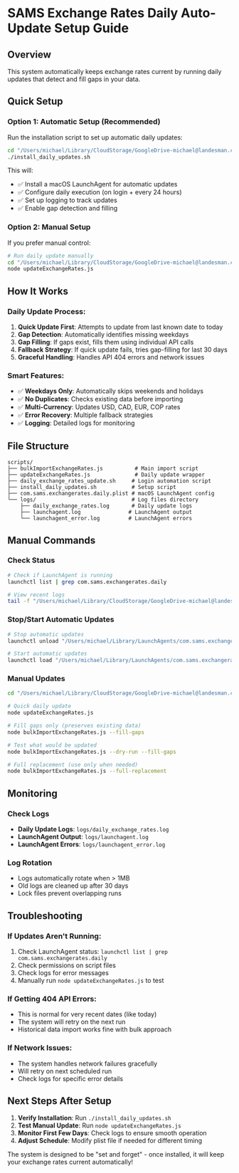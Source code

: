 # SAMS Exchange Rates Daily Auto-Update Setup Guide

## Overview
This system automatically keeps exchange rates current by running daily updates that detect and fill gaps in your data.

## Quick Setup

### Option 1: Automatic Setup (Recommended)
Run the installation script to set up automatic daily updates:

```bash
cd "/Users/michael/Library/CloudStorage/GoogleDrive-michael@landesman.com/My Drive/Sandyland/SAMS/scripts"
./install_daily_updates.sh
```

This will:
- ✅ Install a macOS LaunchAgent for automatic updates
- ✅ Configure daily execution (on login + every 24 hours)
- ✅ Set up logging to track updates
- ✅ Enable gap detection and filling

### Option 2: Manual Setup
If you prefer manual control:

```bash
# Run daily update manually
cd "/Users/michael/Library/CloudStorage/GoogleDrive-michael@landesman.com/My Drive/Sandyland/SAMS/scripts"
node updateExchangeRates.js
```

## How It Works

### Daily Update Process:
1. **Quick Update First**: Attempts to update from last known date to today
2. **Gap Detection**: Automatically identifies missing weekdays
3. **Gap Filling**: If gaps exist, fills them using individual API calls
4. **Fallback Strategy**: If quick update fails, tries gap-filling for last 30 days
5. **Graceful Handling**: Handles API 404 errors and network issues

### Smart Features:
- ✅ **Weekdays Only**: Automatically skips weekends and holidays
- ✅ **No Duplicates**: Checks existing data before importing
- ✅ **Multi-Currency**: Updates USD, CAD, EUR, COP rates
- ✅ **Error Recovery**: Multiple fallback strategies
- ✅ **Logging**: Detailed logs for monitoring

## File Structure

```
scripts/
├── bulkImportExchangeRates.js          # Main import script
├── updateExchangeRates.js              # Daily update wrapper
├── daily_exchange_rates_update.sh     # Login automation script
├── install_daily_updates.sh           # Setup script
├── com.sams.exchangerates.daily.plist # macOS LaunchAgent config
└── logs/                              # Log files directory
    ├── daily_exchange_rates.log       # Daily update logs
    ├── launchagent.log               # LaunchAgent output
    └── launchagent_error.log         # LaunchAgent errors
```

## Manual Commands

### Check Status
```bash
# Check if LaunchAgent is running
launchctl list | grep com.sams.exchangerates.daily

# View recent logs
tail -f "/Users/michael/Library/CloudStorage/GoogleDrive-michael@landesman.com/My Drive/Sandyland/SAMS/scripts/logs/daily_exchange_rates.log"
```

### Stop/Start Automatic Updates
```bash
# Stop automatic updates
launchctl unload "/Users/michael/Library/LaunchAgents/com.sams.exchangerates.daily.plist"

# Start automatic updates
launchctl load "/Users/michael/Library/LaunchAgents/com.sams.exchangerates.daily.plist"
```

### Manual Updates
```bash
cd "/Users/michael/Library/CloudStorage/GoogleDrive-michael@landesman.com/My Drive/Sandyland/SAMS/scripts"

# Quick daily update
node updateExchangeRates.js

# Fill gaps only (preserves existing data)
node bulkImportExchangeRates.js --fill-gaps

# Test what would be updated
node bulkImportExchangeRates.js --dry-run --fill-gaps

# Full replacement (use only when needed)
node bulkImportExchangeRates.js --full-replacement
```

## Monitoring

### Check Logs
- **Daily Update Logs**: `logs/daily_exchange_rates.log`
- **LaunchAgent Output**: `logs/launchagent.log`
- **LaunchAgent Errors**: `logs/launchagent_error.log`

### Log Rotation
- Logs automatically rotate when > 1MB
- Old logs are cleaned up after 30 days
- Lock files prevent overlapping runs

## Troubleshooting

### If Updates Aren't Running:
1. Check LaunchAgent status: `launchctl list | grep com.sams.exchangerates.daily`
2. Check permissions on script files
3. Check logs for error messages
4. Manually run `node updateExchangeRates.js` to test

### If Getting 404 API Errors:
- This is normal for very recent dates (like today)
- The system will retry on the next run
- Historical data import works fine with bulk approach

### If Network Issues:
- The system handles network failures gracefully
- Will retry on next scheduled run
- Check logs for specific error details

## Next Steps After Setup

1. **Verify Installation**: Run `./install_daily_updates.sh`
2. **Test Manual Update**: Run `node updateExchangeRates.js`
3. **Monitor First Few Days**: Check logs to ensure smooth operation
4. **Adjust Schedule**: Modify plist file if needed for different timing

The system is designed to be "set and forget" - once installed, it will keep your exchange rates current automatically!
